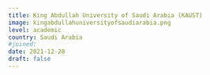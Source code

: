 ```yaml
---
title: King Abdullah University of Saudi Arabia (KAUST)
image: kingabdullahuniversityofsaudiarabia.png
level: academic
country: Saudi Arabia
#joined:
date: 2021-12-28
draft: false
---
```

